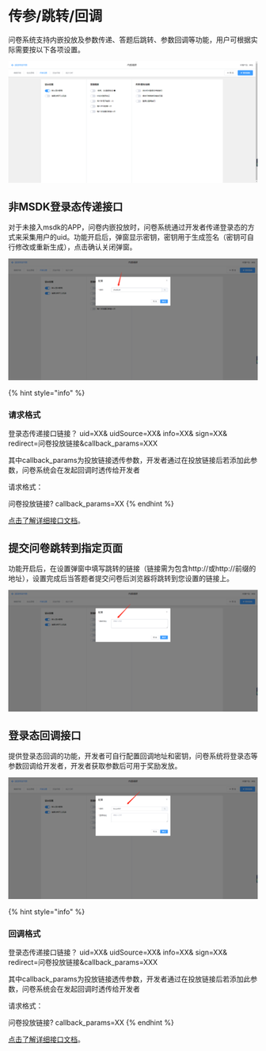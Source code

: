 # 传参/跳转/回调

问卷系统支持内嵌投放及参数传递、答题后跳转、参数回调等功能，用户可根据实际需要按以下各项设置。

![&#x4F20;&#x53C2;/&#x8DF3;&#x8F6C;/&#x56DE;&#x8C03;](../../.gitbook/assets/image%20%28198%29.png)

## 非MSDK登录态传递接口

对于未接入msdk的APP，问卷内嵌投放时，问卷系统通过开发者传递登录态的方式来采集用户的uid。功能开启后，弹窗显示密钥，密钥用于生成签名（密钥可自行修改或重新生成），点击确认关闭弹窗。

![&#x914D;&#x7F6E;&#x5BC6;&#x94A5;](../../.gitbook/assets/image%20%289%29.png)

{% hint style="info" %}
### 请求格式

登录态传递接口链接？ uid=XX& uidSource=XX& info=XX& sign=XX& redirect=问卷投放链接&callback\_params=XXX

其中callback\_params为投放链接透传参数，开发者通过在投放链接后若添加此参数，问卷系统会在发起回调时透传给开发者 

请求格式： 

问卷投放链接? callback\_params=XX
{% endhint %}

[点击了解详细接口文档](../../api-wen-dang/fei-msdk-deng-lu-tai-chuan-di-jie-kou.md)。

## 提交问卷跳转到指定页面

功能开启后，在设置弹窗中填写跳转的链接（链接需为包含http://或http://前缀的地址），设置完成后当答题者提交问卷后浏览器将跳转到您设置的链接上。

![&#x8BBE;&#x7F6E;&#x8DF3;&#x8F6C;&#x5730;&#x5740;](../../.gitbook/assets/image%20%28214%29.png)

## 登录态回调接口

提供登录态回调的功能，开发者可自行配置回调地址和密钥，问卷系统将登录态等参数回调给开发者，开发者获取参数后可用于奖励发放。

![&#x914D;&#x7F6E;&#x767B;&#x5F55;&#x6001;&#x56DE;&#x8C03;](../../.gitbook/assets/image%20%28186%29.png)



{% hint style="info" %}
### 回调格式

登录态传递接口链接？ uid=XX& uidSource=XX& info=XX& sign=XX& redirect=问卷投放链接&callback\_params=XXX

其中callback\_params为投放链接透传参数，开发者通过在投放链接后若添加此参数，问卷系统会在发起回调时透传给开发者 

请求格式：

问卷投放链接? callback\_params=XX
{% endhint %}

[点击了解详细接口文档](../../api-wen-dang/deng-lu-tai-hui-tiao-jie-kou.md)。

